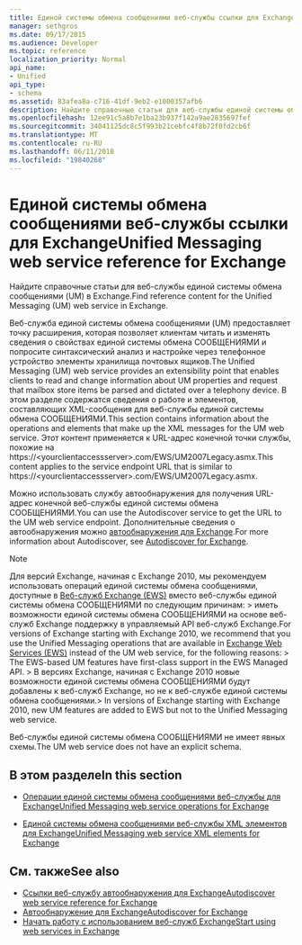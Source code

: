 ```yaml
---
title: Единой системы обмена сообщениями веб-службы ссылки для Exchange
manager: sethgros
ms.date: 09/17/2015
ms.audience: Developer
ms.topic: reference
localization_priority: Normal
api_name:
- Unified
api_type:
- schema
ms.assetid: 83afea8a-c716-41df-9eb2-e1000357afb6
description: Найдите справочные статьи для веб-службы единой системы обмена сообщениями (UM) в Exchange.
ms.openlocfilehash: 12ee91c5a8b7e1ba23b937f142a9ae2835697fef
ms.sourcegitcommit: 34041125dc8c5f993b21cebfc4f8b72f0fd2cb6f
ms.translationtype: MT
ms.contentlocale: ru-RU
ms.lasthandoff: 06/11/2018
ms.locfileid: "19840268"
---
```

# <a name="unified-messaging-web-service-reference-for-exchange"></a><span data-ttu-id="b51e9-103">Единой системы обмена сообщениями веб-службы ссылки для Exchange</span><span class="sxs-lookup"><span data-stu-id="b51e9-103">Unified Messaging web service reference for Exchange</span></span>

<span data-ttu-id="b51e9-104">Найдите справочные статьи для веб-службы единой системы обмена сообщениями (UM) в Exchange.</span><span class="sxs-lookup"><span data-stu-id="b51e9-104">Find reference content for the Unified Messaging (UM) web service in Exchange.</span></span>
  
<span data-ttu-id="b51e9-105">Веб-служба единой системы обмена сообщениями (UM) предоставляет точку расширения, которая позволяет клиентам читать и изменять сведения о свойствах единой системы обмена СООБЩЕНИЯМИ и попросите синтаксический анализ и настройке через телефонное устройство элементы хранилища почтовых ящиков.</span><span class="sxs-lookup"><span data-stu-id="b51e9-105">The Unified Messaging (UM) web service provides an extensibility point that enables clients to read and change information about UM properties and request that mailbox store items be parsed and dictated over a telephony device.</span></span> <span data-ttu-id="b51e9-106">В этом разделе содержатся сведения о работе и элементов, составляющих XML-сообщения для веб-службы единой системы обмена СООБЩЕНИЯМИ.</span><span class="sxs-lookup"><span data-stu-id="b51e9-106">This section contains information about the operations and elements that make up the XML messages for the UM web service.</span></span> <span data-ttu-id="b51e9-107">Этот контент применяется к URL-адрес конечной точки службы, похожие на https://\<yourclientaccessserver\>.com/EWS/UM2007Legacy.asmx.</span><span class="sxs-lookup"><span data-stu-id="b51e9-107">This content applies to the service endpoint URL that is similar to https://\<yourclientaccessserver\>.com/EWS/UM2007Legacy.asmx.</span></span> 
  
<span data-ttu-id="b51e9-108">Можно использовать службу автообнаружения для получения URL-адрес конечной веб-службы единой системы обмена СООБЩЕНИЯМИ.</span><span class="sxs-lookup"><span data-stu-id="b51e9-108">You can use the Autodiscover service to get the URL to the UM web service endpoint.</span></span> <span data-ttu-id="b51e9-109">Дополнительные сведения о автообнаружения можно [автообнаружения для Exchange](../exchange-web-services/autodiscover-for-exchange.md).</span><span class="sxs-lookup"><span data-stu-id="b51e9-109">For more information about Autodiscover, see [Autodiscover for Exchange](../exchange-web-services/autodiscover-for-exchange.md).</span></span>
  
> [!NOTE]
>  <span data-ttu-id="b51e9-110">Для версий Exchange, начиная с Exchange 2010, мы рекомендуем использовать операций единой системы обмена сообщениями, доступные в [Веб-служб Exchange (EWS)](http://msdn.microsoft.com/library/60285497-0c4e-4e51-84e1-34dd6d89a5d8%28Office.15%29.aspx) вместо веб-службы единой системы обмена СООБЩЕНИЯМИ по следующим причинам: > иметь возможности единой системы обмена СООБЩЕНИЯМИ на основе веб-служб Exchange поддержку в управляемый API веб-служб Exchange.</span><span class="sxs-lookup"><span data-stu-id="b51e9-110">For versions of Exchange starting with Exchange 2010, we recommend that you use the Unified Messaging operations that are available in [Exchange Web Services (EWS)](http://msdn.microsoft.com/library/60285497-0c4e-4e51-84e1-34dd6d89a5d8%28Office.15%29.aspx) instead of the UM web service, for the following reasons: >  The EWS-based UM features have first-class support in the EWS Managed API.</span></span> <span data-ttu-id="b51e9-111">> В версиях Exchange, начиная с Exchange 2010 новые возможности единой системы обмена СООБЩЕНИЯМИ будут добавлены к веб-служб Exchange, но не к веб-службе единой системы обмена сообщениями.</span><span class="sxs-lookup"><span data-stu-id="b51e9-111">>  In versions of Exchange starting with Exchange 2010, new UM features are added to EWS but not to the Unified Messaging web service.</span></span> 
  
<span data-ttu-id="b51e9-112">Веб-службы единой системы обмена СООБЩЕНИЯМИ не имеет явных схемы.</span><span class="sxs-lookup"><span data-stu-id="b51e9-112">The UM web service does not have an explicit schema.</span></span>
  
## <a name="in-this-section"></a><span data-ttu-id="b51e9-113">В этом разделе</span><span class="sxs-lookup"><span data-stu-id="b51e9-113">In this section</span></span>
<span data-ttu-id="b51e9-114"><a name="bk_InThisSection"> </a></span><span class="sxs-lookup"><span data-stu-id="b51e9-114"></span></span>

- [<span data-ttu-id="b51e9-115">Операции единой системы обмена сообщениями веб-службы для Exchange</span><span class="sxs-lookup"><span data-stu-id="b51e9-115">Unified Messaging web service operations for Exchange</span></span>](unified-messaging-web-service-operations-for-exchange.md)
    
- [<span data-ttu-id="b51e9-116">Единой системы обмена сообщениями веб-службы XML элементов для Exchange</span><span class="sxs-lookup"><span data-stu-id="b51e9-116">Unified Messaging web service XML elements for Exchange</span></span>](unified-messaging-web-service-xml-elements-for-exchange.md)
    
## <a name="see-also"></a><span data-ttu-id="b51e9-117">См. также</span><span class="sxs-lookup"><span data-stu-id="b51e9-117">See also</span></span>

- [<span data-ttu-id="b51e9-118">Ссылки веб-службу автообнаружения для Exchange</span><span class="sxs-lookup"><span data-stu-id="b51e9-118">Autodiscover web service reference for Exchange</span></span>](autodiscover-web-service-reference-for-exchange.md)
- [<span data-ttu-id="b51e9-119">Автообнаружение для Exchange</span><span class="sxs-lookup"><span data-stu-id="b51e9-119">Autodiscover for Exchange</span></span>](../exchange-web-services/autodiscover-for-exchange.md)
- [<span data-ttu-id="b51e9-120">Начать работу с использованием веб-служб Exchange</span><span class="sxs-lookup"><span data-stu-id="b51e9-120">Start using web services in Exchange</span></span>](../exchange-web-services/start-using-web-services-in-exchange.md)
    

